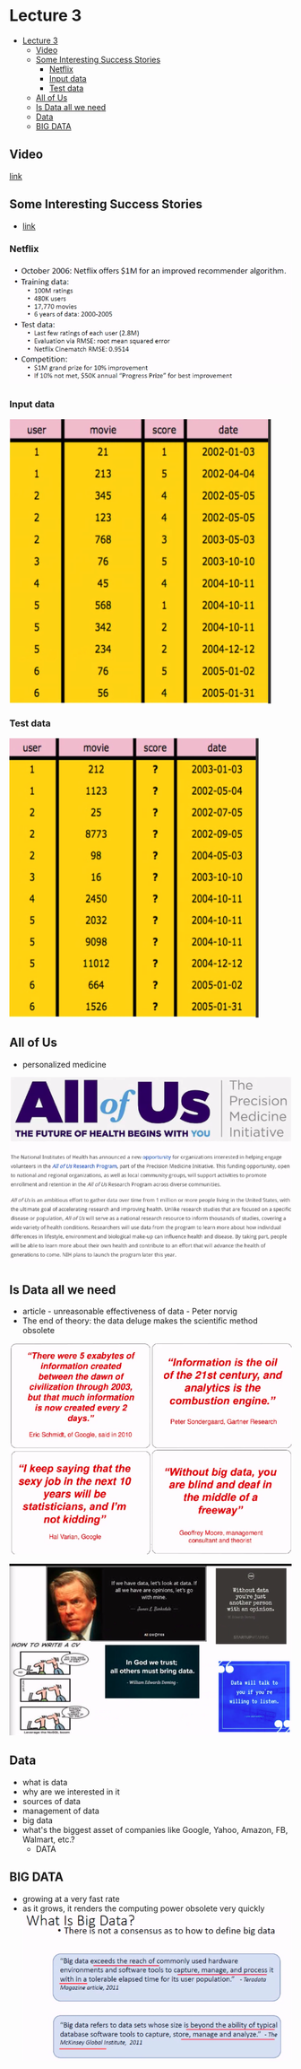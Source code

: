 # Lecture 3

- [Lecture 3](#lecture-3)
  - [Video](#video)
  - [Some Interesting Success Stories](#some-interesting-success-stories)
    - [Netflix](#netflix)
    - [Input data](#input-data)
    - [Test data](#test-data)
  - [All of Us](#all-of-us)
  - [Is Data all we need](#is-data-all-we-need)
  - [Data](#data)
  - [BIG DATA](#big-data)

## Video

[link](https://drive.google.com/file/d/13lj7dZfJc6zCzp_8GMwyI0GiRp3wYgW1/view?usp=sharing)

## Some Interesting Success Stories

- [link](https://drive.google.com/drive/folders/11qO6rEmSuQf9vvpCbGIxRmvLzhREdpVf?usp=sharing)

### Netflix

![netflix](netflix.png)

### Input data

![data](netflixData.png)

### Test data

![testData](testData.png)

## All of Us

- personalized medicine

![allofu](allofu.png)

## Is Data all we need

- article - unreasonable effectiveness of data - Peter norvig
- The end of theory: the data deluge makes the scientific method obsolete

![quotes](quotes.png)

![quotes2](quotes2.png)

## Data

- what is data
- why are we interested in it
- sources of data
- management of data
- big data
- what's the biggest asset of companies like Google, Yahoo, Amazon, FB, Walmart, etc.?
  - DATA

## BIG DATA

- growing at a very fast rate
- as it grows, it renders the computing power obsolete very quickly
![bigData](bigdata.png)
